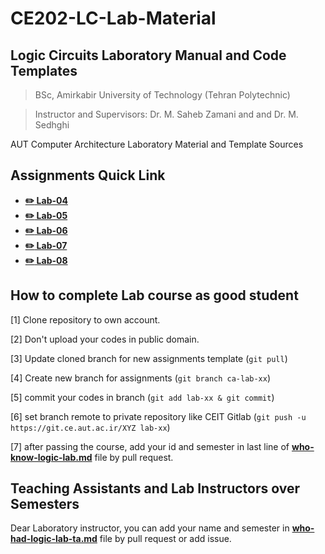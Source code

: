 # CE202-LC-Lab-Material

## Logic Circuits Laboratory Manual and Code Templates

> BSc, Amirkabir University of Technology (Tehran Polytechnic)

> Instructor and Supervisors: Dr. M. Saheb Zamani and and Dr. M. Sedhghi

AUT Computer Architecture Laboratory Material and Template Sources

## Assignments Quick Link

* [**:pencil2: Lab-04**](https://github.com/aut-ce/CE202-LC-Lab-Manual/tree/main/assignment-04)
* [**:pencil2: Lab-05**](https://github.com/aut-ce/CE202-LC-Lab-Manual/tree/main/assignment-05)
* [**:pencil2: Lab-06**](https://github.com/aut-ce/CE202-LC-Lab-Manual/tree/main/assignment-06)
* [**:pencil2: Lab-07**](https://github.com/aut-ce/CE202-LC-Lab-Manual/tree/main/assignment-07)
* [**:pencil2: Lab-08**](https://github.com/aut-ce/CE202-LC-Lab-Manual/tree/main/assignment-08)

## How to complete Lab course as good student
[1] Clone repository to own account.

[2] Don't upload your codes in public domain.

[3] Update cloned branch for new assignments template (`git pull`)

[4] Create new branch for assignments (`git branch ca-lab-xx`)

[5] commit your codes in branch (`git add lab-xx & git commit`)

[6] set branch remote to private repository like CEIT Gitlab (`git push -u https://git.ce.aut.ac.ir/XYZ lab-xx`)

[7] after passing the course, add your id and semester in last line of [**who-know-logic-lab.md**](https://github.com/aut-ce/CE202-LC-Lab-Manual/tree/main/who-know-logic-lab.md) file by pull request.

## Teaching Assistants and Lab Instructors over Semesters
Dear Laboratory instructor, you can add your name and semester in [**who-had-logic-lab-ta.md**](https://github.com/aut-ce/CE202-LC-Lab-Manual/tree/main/who-had-logic-lab-ta.md) file by pull request or add issue.

